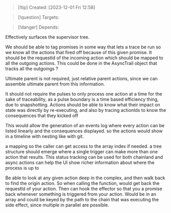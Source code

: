 
>[!tip] Created: [2023-12-01 Fri 12:58]

>[!question] Targets: 

>[!danger] Depends: 

Effectively surfaces the supervisor tree.

We should be able to tag promises in some way that lets a trace be run so we know all the actions that fired off because of this given promise.  It should be the requestId of the incoming action which should be mapped to all the outgoing actions.  This could be done in the AsyncTrail object that tracks all the outgoings ?

Ultimate parent is not required, just relative parent actions, since we can assemble ultimate parent from this information.

It should not require the pulses to only process one action at a time for the sake of traceability, as a pulse boundary is a time based efficiency thing, due to snapshotting.  Actions should be able to know what their impact on state was directly by re-executing, and also by tracing actionIds to know the consequences that they kicked off

This would allow the generation of an events log where every action can be listed linearly and the consequences displayed.  so the actions would show in a timeline with nesting like with git.

a mapping so the caller can get access to the array index if needed.
a tree structure should emerge where a single trigger can make more than one action that results.
This status tracking can be used for both chainland and async actions
can help the UI show richer information about where the process is up to

Be able to look at any given action deep in the complex, and then walk back to find the origin action.  So when calling the function, would get back the requestId of your action.  Then can hook the effector so that you a promise back whenever something is triggered from your action.  Would be in an array and could be keyed by the path to the chain that was executing the side effect, since multiple in parallel are possible.